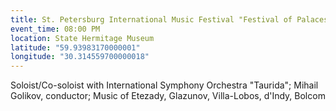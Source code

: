 ```yaml
---
title: St. Petersburg International Music Festival "Festival of Palaces"
event_time: 08:00 PM
location: State Hermitage Museum
latitude: "59.93983170000001"
longitude: "30.314559700000018"
---
```

Soloist/Co-soloist with International Symphony Orchestra "Taurida";
Mihail Golikov, conductor;
Music of Etezady, Glazunov, Villa-Lobos, d'Indy, Bolcom